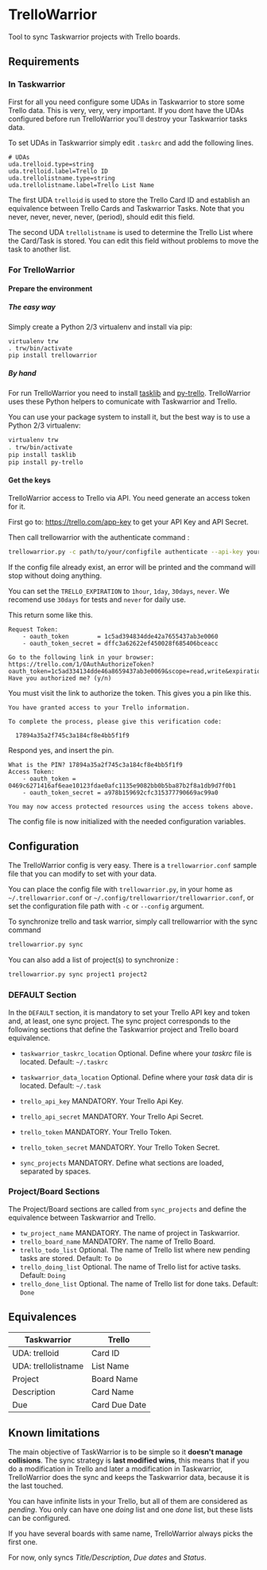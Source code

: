 # TrelloWarrior

Tool to sync Taskwarrior projects with Trello boards.

## Requirements

### In Taskwarrior

First for all you need configure some UDAs in Taskwarrior to store some
Trello data. This is very, very, very important. If you dont have the UDAs
configured before run TrelloWarrior you'll destroy your Taskwarrior tasks
data.

To set UDAs in Taskwarrior simply edit `.taskrc` and add the following
lines.

```
# UDAs
uda.trelloid.type=string
uda.trelloid.label=Trello ID
uda.trellolistname.type=string
uda.trellolistname.label=Trello List Name
```

The first UDA `trelloid` is used to store the Trello Card ID and establish
an equivalence between Trello Cards and Taskwarrior Tasks. Note that you
never, never, never, never, (period), should edit this field.

The second UDA `trellolistname` is used to determine the Trello List where
the Card/Task is stored. You can edit this field without problems to move
the task to another list.

### For TrelloWarrior

#### Prepare the environment

##### The easy way

Simply create a Python 2/3 virtualenv and install via pip:

```
virtualenv trw
. trw/bin/activate
pip install trellowarrior
```

##### By hand

For run TrelloWarrior you need to install
[tasklib](https://github.com/robgolding63/tasklib) and
[py-trello](https://github.com/sarumont/py-trello). TrelloWarrior uses these
Python helpers to comunicate with Taskwarrior and Trello.

You can use your package system to install it, but the best way is to use
a Python 2/3 virtualenv:

```sh
virtualenv trw
. trw/bin/activate
pip install tasklib
pip install py-trello
```

#### Get the keys

TrelloWarrior access to Trello via API. You need generate an access token
for it.

First go to: https://trello.com/app-key to get your API Key and API Secret.

Then call trellowarrior with the authenticate command :
```sh
trellowarrior.py -c path/to/your/configfile authenticate --api-key your_api_key --api-key-secret your_api_secret --trello-name TrelloWarrior --expiration 30days
```

If the config file already exist, an error will be printed and the command will stop without doing anything.

You can set the `TRELLO_EXPIRATION` to `1hour`, `1day`, `30days`,
`never`. We recomend use `30days` for tests and `never` for daily use.

This return some like this.

```
Request Token:
    - oauth_token        = 1c5ad394834dde42a7655437ab3e0060
    - oauth_token_secret = dffc3a62622ef450028f685406bceacc

Go to the following link in your browser:
https://trello.com/1/OAuthAuthorizeToken?oauth_token=1c5ad334134dde46a8659437ab3e0069&scope=read,write&expiration=30days&name=trellowarrior
Have you authorized me? (y/n)
```

You must visit the link to authorize the token. This gives you a pin like
this.

```
You have granted access to your Trello information.

To complete the process, please give this verification code:

  17894a35a2f745c3a184cf8e4bb5f1f9
```

Respond yes, and insert the pin.

```
What is the PIN? 17894a35a2f745c3a184cf8e4bb5f1f9
Access Token:
    - oauth_token = 0469c6271416af6eae10123fdae0afc1135e9082bb0b5ba87b2f8a1db9d7f0b1
    - oauth_token_secret = a978b159692cfc315377790669ac99a0

You may now access protected resources using the access tokens above.
```

The config file is now initialized with the needed configuration variables.

## Configuration

The TrelloWarrior config is very easy. There is a `trellowarrior.conf`
sample file that you can modify to set with your data.

You can place the config file with `trellowarrior.py`, in your home as
`~/.trellowarrior.conf` or `~/.config/trellowarrior/trellowarrior.conf`, or
set the configuration file path with `-c` or `--config` argument.

To synchronize trello and task warrior, simply call trellowarrior with the sync command

```sh 
trellowarrior.py sync
```

You can also add a list of project(s) to synchronize :

```sh 
trellowarrior.py sync project1 project2
```
 
### DEFAULT Section

In the `DEFAULT` section, it is mandatory to set your Trello API key and
token and, at least, one sync project.
The sync project corresponds to the following sections
that define the Taskwarrior project and Trello board equivalence.

* `taskwarrior_taskrc_location` Optional. Define where your *taskrc* file is located. Default: `~/.taskrc`
* `taskwarrior_data_location` Optional. Define where your *task* data dir is located. Default: `~/.task`

* `trello_api_key` MANDATORY. Your Trello Api Key.
* `trello_api_secret` MANDATORY. Your Trello Api Secret.
* `trello_token` MANDATORY. Your Trello Token.
* `trello_token_secret` MANDATORY. Your Trello Token Secret.

* `sync_projects` MANDATORY. Define what sections are loaded, separated by spaces.

### Project/Board Sections

The Project/Board sections are called from `sync_projects` and define the
equivalence between Taskwarrior and Trello.

* `tw_project_name` MANDATORY. The name of project in Taskwarrior.
* `trello_board_name` MANDATORY. The name of Trello Board.
* `trello_todo_list` Optional. The name of Trello list where new pending tasks are stored. Default: `To Do`
* `trello_doing_list` Optional. The name of Trello list for active tasks. Default: `Doing`
* `trello_done_list` Optional. The name of Trello list for done taks. Default: `Done`

## Equivalences

| Taskwarrior         | Trello        |
|---------------------|---------------|
| UDA: trelloid       | Card ID       |
| UDA: trellolistname | List Name     |
| Project             | Board Name    |
| Description         | Card Name     |
| Due                 | Card Due Date |

## Known limitations

The main objective of TaskWarrior is to be simple so it **doesn't manage
collisions**. The sync strategy is **last modified wins**, this means that if
you do a modification in Trello and later a modification in Taskwarrior,
TrelloWarrior does the sync and keeps the Taskwarrior data, because it is
the last touched.

You can have infinite lists in your Trello, but all of them are considered
as *pending*. You only can have one *doing* list and one *done* list, but
these lists can be configured.

If you have several boards with same name, TrelloWarrior always picks the
first one.

For now, only syncs *Title/Description*, *Due dates* and *Status*.
